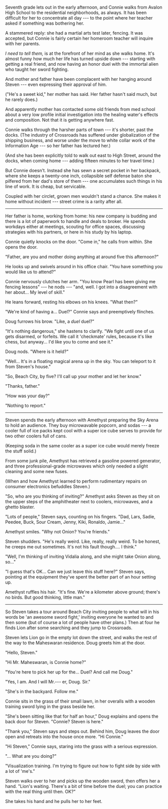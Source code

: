 Seventh grade lets out in the early afternoon, and Connie walks from Avalon High School
to the residential neighborhoods, as always. It has been difficult for her to concentrate
all day --- to the point where her teacher asked if something was bothering her.

A stammered reply: she had a martial arts test later, fencing. It was accepted, but Connie
is fairly certain her homeroom teacher will inquire with her parents.

*I need to tell them,* is at the forefront of her mind as she walks home. It's almost funny
how much her life has turned upside down --- starting with getting a real friend, and now
having an honor duel with the immortal alien who taught her sword fighting.

And mother and father have been complacent with her hanging around Steven --- even expressing
their approval of him.

("He's a sweet kid," her mother has said. Her father hasn't said much, but he rarely does.)

And apparently mother has contacted some old friends from med school about a very low profile
initial investigation into the healing water's effects and composition. Not that it is getting
anywhere fast.

Connie walks through the harsher parts of town --- it's shorter, past the docks.
(The industry of Crossroads has suffered under globalization of the shipping business, and worse
under the move to white collar work of the Information Age --- so her father has lectured her.)

(And she has been explicitly told to walk out east to High Street, around the docks, when coming
home --- adding fifteen minutes to her travel time.)

But Connie doesn't. Instead she has sewn a secret pocket in her backpack, where she
keeps a twenty-one inch, collapsible self defense baton she pilfered from her dad's store of them
--- one accumulates such things in his line of work. It is cheap, but servicable.

Coupled with her circlet, grown men wouldn't stand a chance. She makes it home without incident
--- street crime is a rarity after all.

----

Her father is home, working from home: his new company is budding and there is a lot of paperwork
to handle and deals to broker. He spends workdays either at meetings, scouting for office spaces,
discussing strategies with his partners, or here in his study by his laptop.

Connie quietly knocks on the door. "Come in," he calls from within. She opens the door.

"Father, are you and mother doing anything at around five this afternoon?"

He looks up and swivels around in his office chair. "You have something you would like
us to attend?"

Connie nervously clutches her arm. "You know Pearl has been giving me fencing lessons"
--- he nods --- "and, well. I got into a disagreement with her about... My level of skill."

He leans forward, resting his elbows on his knees. "What then?"

"We're kind of having a... Duel?" Connie says and preemptively flinches.

Doug furrows his brow. "Like, a *duel* duel?"

"It's nothing dangerous," she hastens to clarify. "We fight until one of us gets disarmed,
or forfeits. We call it 'checkmate' rules, because it's like chess, but anyway... I'd like
you to come and see it."

Doug nods. "Where is it held?"

"Well... It's in a floating magical arena up in the sky. You can teleport to it from Steven's house."

"So, Beach City, by five? I'll call up your mother and let her know."

"Thanks, father."

"How was your day?"

"Nothing to report."

----

Steven spends the early afternoon with Amethyst preparing the Sky Arena to hold an audience.
They buy microwavable popcorn, and sodas --- a cooler full of ice packs
kept cool with a super ice cube serves to provide for two other coolers full of cans.

(Keeping soda in the same cooler as a super ice cube would merely freeze the stuff solid.)

From some junk pile, Amethyst has retrieved a gasoline powered generator, and three
professional-grade microwaves which only needed a slight cleaning and some new fuses.

(When and how Amethyst learned to perform rudimentary repairs on consumer electronics
befuddles Steven.)

"So, who are you thinking of inviting?" Amethyst asks Steven as they sit on the upper
steps of the amphitheater next to coolers, microwaves, and a ghetto blaster.

"Lots of people," Steven says, counting on his fingers. "Dad, Lars, Sadie, Peedee, Buck,
Sour Cream, Jenny, Kiki, Ronaldo, Jamie..."

Amethyst smiles. "Why not Onion? You're friends."

Steven shudders. "He's really weird. Like, really, really weird. To be honest, he
creeps me out sometimes. It's not his fault though.... I think."

"Well, I'm thinking of inviting Vidalia along, and she might take Onion along, so..."

"I guess that's OK... Can we just leave this stuff here?" Steven says, pointing at the
equipment they've spent the better part of an hour setting up.

Amethyst ruffles his hair. "It's fine. We're a kilometer above ground; there's no birds.
But good thinking, little man."

----

So Steven takes a tour around Beach City inviting people to what will in his words be 'an
awesome sword fight,' inviting everyone he wanted to and then some (but of course a lot of
people have other plans.) Then at four he finds Lion after some searching and they jump to
Crossroads.

Steven lets Lion go in the empty lot down the street, and walks the rest of the way to
the Maheswaran residence. Doug greets him at the door.

"Hello, Steven."

"Hi Mr. Maheswaran, is Connie home?"

"You're here to pick her up for the... Duel? And call me Doug."

"Yes, I am. And I will Mr.--- er, Doug. Sir."

"She's in the backyard. Follow me."

Connie sits in the grass of their small lawn, in her overalls with a wooden training sword
lying in the grass beside her.

"She's been sitting like that for half an hour," Doug explains and opens the back door for
Steven. "Connie? Steven is here."

"Thank you," Steven says and steps out. Behind him, Doug leaves the door open and retreats
into the house once more. "Hi Connie."

"Hi Steven," Connie says, staring into the grass with a serious expression.

"... What are you doing?"

"Visualization training. I'm trying to figure out how to fight side by side with a lot of
'me's."

Steven walks over to her and picks up the wooden sword, then offers her a hand. "Lion's
waiting. There's a bit of time before the duel; you can practice with the real thing
until then. OK?"

She takes his hand and he pulls her to her feet.
